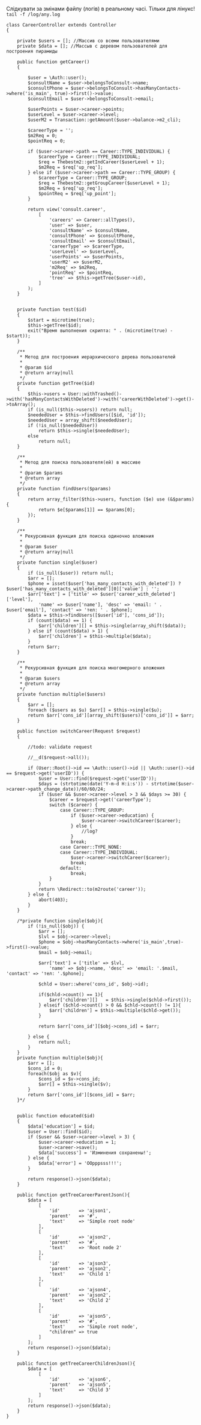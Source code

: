 Слідкувати за змінами файлу (логів) в реальному часі. Тільки для лінукс!
```tail -f /log/any.log```

```
class CareerController extends Controller
{

    private $users = []; //Массив со всеми пользователями
    private $data = []; //Массыв с деревом пользователей для построения пирамиды

    public function getCareer()
    {

        $user = \Auth::user();
        $consultName = $user->belongsToConsult->name;
        $consultPhone = $user->belongsToConsult->hasManyContacts->where('is_main', true)->first()->value;
        $consultEmail = $user->belongsToConsult->email;

        $userPoints = $user->career->points;
        $userLevel = $user->career->level;
        $userM2 = Transaction::getAmount($user->balance->m2_cli);

        $careerType = '';
        $m2Req = 0;
        $pointReq = 0;

        if ($user->career->path == Career::TYPE_INDIVIDUAL) {
            $careerType = Career::TYPE_INDIVIDUAL;
            $req = Thebestm2::getIndCareer($userLevel + 1);
            $m2Req = $req['up_req'];
        } else if ($user->career->path == Career::TYPE_GROUP) {
            $careerType = Career::TYPE_GROUP;
            $req = Thebestm2::getGroupCareer($userLevel + 1);
            $m2Req = $req['up_req'];
            $pointReq = $req['up_point'];
        }

        return view('consult.career',
            [
                'careers' => Career::allTypes(),
                'user' => $user,
                'consultName' => $consultName,
                'consultPhone' => $consultPhone,
                'consultEmail' => $consultEmail,
                'careerType' => $careerType,
                'userLevel' => $userLevel,
                'userPoints' => $userPoints,
                'userM2' => $userM2,
                'm2Req' => $m2Req,
                'pointReq' => $pointReq,
                'tree' => $this->getTree($user->id),
            ]
        );
    }


    private function test($id)
    {
        $start = microtime(true);
        $this->getTree($id);
        exit("Время выполнения скрипта: " . (microtime(true) - $start));
    }

    /**
     * Метод для построения иерархического дерева пользователей
     *
     * @param $id
     * @return array|null
     */
    private function getTree($id)
    {
        $this->users = User::withTrashed()->with('hasManyContactsWithDeleted')->with('careerWithDeleted')->get()->toArray();
        if (is_null($this->users)) return null;
        $neededUser = $this->findUsers([$id, 'id']);
        $neededUser = array_shift($neededUser);
        if (!is_null($neededUser))
            return $this->single($neededUser);
        else
            return null;
    }

    /**
     * Метод для поиска пользователя(ей) в массиве
     *
     * @param $params
     * @return array
     */
    private function findUsers($params)
    {
        return array_filter($this->users, function ($e) use (&$params) {
            return $e[$params[1]] == $params[0];
        });
    }

    /**
     * Рекурсивная функция для поиска одиночно вложения
     *
     * @param $user
     * @return array|null
     */
    private function single($user)
    {
        if (is_null($user)) return null;
        $arr = [];
        $phone = isset($user['has_many_contacts_with_deleted']) ? $user['has_many_contacts_with_deleted'][0]['value'] : '';
        $arr['text'] = ['title' => $user['career_with_deleted']['level'],
            'name' => $user['name'], 'desc' => 'email: ' . $user['email'], 'contact' => 'тел: ' . $phone];
        $data = $this->findUsers([$user['id'], 'cons_id']);
        if (count($data) == 1) {
            $arr['children'][] = $this->single(array_shift($data));
        } else if (count($data) > 1) {
            $arr['children'] = $this->multiple($data);
        }
        return $arr;
    }

    /**
     * Рекурсивная функция для поиска многомерного вложения
     *
     * @param $users
     * @return array
     */
    private function multiple($users)
    {
        $arr = [];
        foreach ($users as $u) $arr[] = $this->single($u);
        return $arr['cons_id'][array_shift($users)['cons_id']] = $arr;
    }

    public function switchCareer(Request $request)
    {

        //todo: validate request

        //__d($request->all());

        if (User::Root()->id == \Auth::user()->id || \Auth::user()->id == $request->get('userID')) {
            $user = User::find($request->get('userID'));
            $days = (strtotime(date('Y-m-d H:i:s')) - strtotime($user->career->path_change_date))/60/60/24;
            if ($user && $user->career->level > 3 && $days >= 30) {
                $career = $request->get('careerType');
                switch ($career) {
                    case Career::TYPE_GROUP:
                        if ($user->career->education) {
                            $user->career->switchCareer($career);
                        } else {
                            //log?
                        }
                        break;
                    case Career::TYPE_NONE:
                    case Career::TYPE_INDIVIDUAL:
                        $user->career->switchCareer($career);
                        break;
                    default:
                        break;
                }
            }
            return \Redirect::to(m2route('career'));
        } else {
            abort(403);
        }
    }

    /*private function single($obj){
        if (!is_null($obj)) {
            $arr = [];
            $lvl = $obj->career->level;
            $phone = $obj->hasManyContacts->where('is_main',true)->first()->value;
            $mail = $obj->email;

            $arr['text'] = ['title' => $lvl,
                'name' => $obj->name, 'desc' => 'email: '.$mail, 'contact' => 'тел: '.$phone];

            $chld = User::where('cons_id', $obj->id);

            if($chld->count() == 1){
                $arr['children'][]   = $this->single($chld->first());
            } elseif ($chld->count() > 0 && $chld->count() != 1){
                $arr['children'] = $this->multiple($chld->get());
            }

            return $arr['cons_id'][$obj->cons_id] = $arr;

        } else {
            return null;
        }
    }
    private function multiple($obj){
        $arr = [];
        $cons_id = 0;
        foreach($obj as $v){
            $cons_id = $v->cons_id;
            $arr[] = $this->single($v);
        }
        return $arr['cons_id'][$cons_id] = $arr;
    }*/


    public function educated($id)
    {
        $data['education'] = $id;
        $user = User::find($id);
        if ($user && $user->career->level > 3) {
            $user->career->education = 1;
            $user->career->save();
            $data['success'] = 'Изминения сохранены!';
        } else {
            $data['error'] = 'OOpppsss!!!';
        }

        return response()->json($data);
    }

    public function getTreeCareerParentJson(){
        $data = [
            [
                'id'       => 'ajson1',
                'parent'   => '#',
                'text'     => 'Simple root node'
            ],
            [
                'id'       => 'ajson2',
                'parent'   => '#',
                'text'     => 'Root node 2'
            ],
            [
                'id'       => 'ajson3',
                'parent'   => 'ajson2',
                'text'     => 'Child 1'
            ],
            [
                'id'       => 'ajson4',
                'parent'   => 'ajson2',
                'text'     => 'Child 2'
            ],
            [
                'id'       => 'ajson5',
                'parent'   => '#',
                'text'     => 'Simple root node',
                "children" => true
            ]
        ];
        return response()->json($data);
    }

    public function getTreeCareerChildrenJson(){
        $data = [
            [
                'id'       => 'ajson6',
                'parent'   => 'ajson5',
                'text'     => 'Child 3'
            ]
        ];
        return response()->json($data);
    }
}
```
